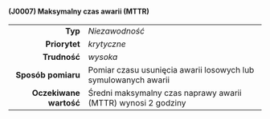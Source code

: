 #### (J0007) Maksymalny czas awarii (MTTR)
|                   |                                                                                                                         |
| ----------------: | :---------------------------------------------------------------------------------------------------------------------- |
| **Typ** | *Niezawodność* |
| **Priorytet** | *krytyczne* |
| **Trudność** | *wysoka* |
| **Sposób pomiaru** | Pomiar czasu usunięcia awarii losowych lub symulowanych awarii |
| **Oczekiwane wartość** | Średni maksymalny czas naprawy awarii (MTTR) wynosi 2 godziny |
